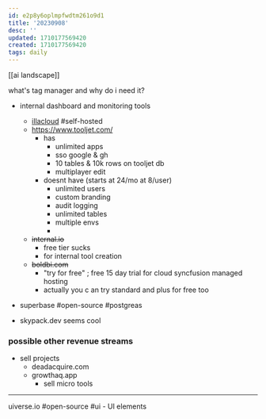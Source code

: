 ```yaml
---
id: e2p8y6oplmpfwdtm261o9d1
title: '20230908'
desc: ''
updated: 1710177569420
created: 1710177569420
tags: daily
---
```

[[ai landscape]]


what's tag manager and why do i need it? 

- internal dashboard and monitoring tools
	- [illacloud](braindump/illacloud.com)
		#self-hosted 
	- https://www.tooljet.com/
		- has
			- unlimited apps 
			- sso google & gh 
			- 10 tables & 10k rows on tooljet db
			- multiplayer edit
		- doesnt have (starts at 24/mo at 8/user)
			- unlimited users
			- custom branding 
			- audit logging 
			- unlimited tables 
			- multiple envs 
			- 
	- ~~internal.io~~
		- free tier sucks 
		- for internal tool creation
	- ~~boldbi.com~~
		- "try for free" ; free 15 day trial for cloud syncfusion managed hosting 
		- actually you c an try standard and plus for free too 


- superbase #open-source #postgreas 
- skypack.dev seems cool 

### possible other revenue streams
- sell projects
	- deadacquire.com
	- growthaq.app
		- sell micro tools

---
uiverse.io #open-source #ui 
	- UI elements 